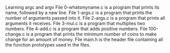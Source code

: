 Learning argc and argv File 0-whatsmyname.c is a program that prints its name, followed by a new line.
File 1-args.c is a program that prints the number of arguments passed into it.
File 2-args.c is a program that prints all arguments it receives.
File 3-mul.c is a program that multiplies two numbers.
File 4-add.c is a program that adds positive numbers.
File 100-change.c is a program that prints the minimum number of coins to make change for an amount of money.
File main.h is the header file containing all the function prototypes used in the files.
